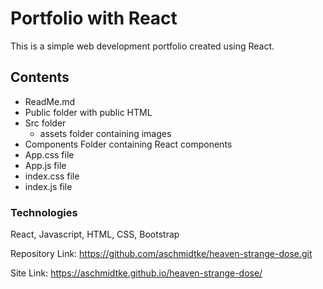 # Portfolio with React
This is a simple web development portfolio created using React.

## Contents
- ReadMe.md
- Public folder with public HTML
- Src folder
    - assets folder containing images
- Components Folder containing React components
- App.css file
- App.js file
- index.css file
- index.js file

### Technologies
React, Javascript, HTML, CSS, Bootstrap


Repository Link: https://github.com/aschmidtke/heaven-strange-dose.git

Site Link: https://aschmidtke.github.io/heaven-strange-dose/

